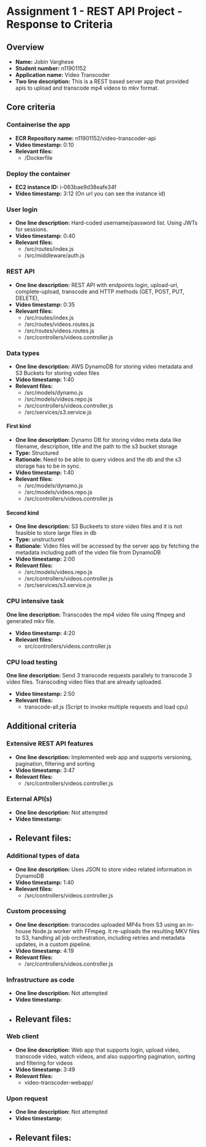 Assignment 1 - REST API Project - Response to Criteria
================================================

Overview
------------------------------------------------

- **Name:** Jobin Varghese
- **Student number:** n11901152
- **Application name:** Video Transcoder
- **Two line description:** This is a REST based server app that provided apis to upload and transcode mp4 videos to mkv format.


Core criteria
------------------------------------------------

### Containerise the app

- **ECR Repository name:** n11901152/video-transcoder-api
- **Video timestamp:** 0:10
- **Relevant files:** 
    - /Dockerfile

### Deploy the container

- **EC2 instance ID:** i-063bae9d38eafe34f
- **Video timestamp:** 3:12 (On url you can see the instance id)

### User login

- **One line description:** Hard-coded username/password list.  Using JWTs for sessions.
- **Video timestamp:** 0:40
- **Relevant files:**
    - /src/routes/index.js
    - /src/middleware/auth.js

### REST API

- **One line description:** REST API with endpoints login, upload-url, complete-upload, transcode and HTTP methods (GET, POST, PUT, DELETE),
- **Video timestamp:** 0:35
- **Relevant files:**
    - /src/routes/index.js
    - /src/routes/videos.routes.js
    - /src/routes/videos.routes.js
    - /src/controllers/videos.controller.js

### Data types

- **One line description:** AWS DynamoDB for storing video metadata and S3 Buckets for storing video files
- **Video timestamp:** 1:40
- **Relevant files:**
    - /src/models/dynamo.js
    - /src/models/videos.repo.js
    - /src/controllers/videos.controller.js
    - /src/services/s3.service.js

#### First kind

- **One line description:** Dynamo DB for storing video meta data like filename, description, title and the path to the s3 bucket storage
- **Type:** Structured
- **Rationale:** Need to be able to query videos and the db and the s3 storage has to be in sync.
- **Video timestamp:** 1:40
- **Relevant files:**
    - /src/models/dynamo.js
    - /src/models/videos.repo.js
    - /src/controllers/videos.controller.js

#### Second kind

- **One line description:** S3 Buckeets to store video files and it is not feasible to store large files in db 
- **Type:** unstructured
- **Rationale:** Video files will be accessed by the server app by fetching the metadata including path of the video file from DynamoDB
- **Video timestamp:** 2:00
- **Relevant files:**
    - /src/models/videos.repo.js
    - /src/controllers/videos.controller.js
    - /src/services/s3.service.js

### CPU intensive task

 **One line description:** Transcodes the mp4 video file using ffmpeg and generated mkv file.
- **Video timestamp:** 4:20
- **Relevant files:**
    - src/controllers/videos.controller.js

### CPU load testing

 **One line description:** Send 3 transcode requests parallely to transcode 3 video files. Transcoding video files that are already uploaded.
- **Video timestamp:** 2:50
- **Relevant files:** 
    - transcode-all.js (Script to invoke multiple requests and load cpu)

Additional criteria
------------------------------------------------

### Extensive REST API features

- **One line description:** Implemented web app and supports versioning, pagination, filtering and sorting
- **Video timestamp:** 3:47
- **Relevant files:**
    - /src/controllers/videos.controller.js

### External API(s)

- **One line description:** Not attempted
- **Video timestamp:** 
- **Relevant files:**
    - 

### Additional types of data

- **One line description:** Uses JSON to store video related information in DynamoDB
- **Video timestamp:** 1:40
- **Relevant files:**
    - /src/controllers/videos.controller.js

### Custom processing

- **One line description:** transcodes uploaded MP4s from S3 using an in-house Node.js worker with FFmpeg. It re-uploads the resulting MKV files to S3, handling all job orchestration, including retries and metadata updates, in a custom pipeline.
- **Video timestamp:** 4:19
- **Relevant files:**
    - /src/controllers/videos.controller.js

### Infrastructure as code

- **One line description:** Not attempted
- **Video timestamp:**
- **Relevant files:**
    - 

### Web client

- **One line description:** Web app that supports login, upload video, transcode video, watch videos, and also supporting pagination, sorting and filtering for videos
- **Video timestamp:** 3:49
- **Relevant files:**
    -   video-transcoder-webapp/

### Upon request

- **One line description:** Not attempted
- **Video timestamp:**
- **Relevant files:**
    - 